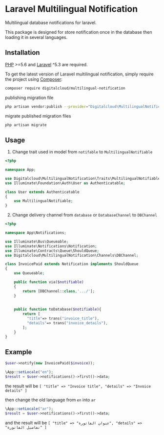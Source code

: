 # Laravel Multilingual Notification
Multilingual database notifications for laravel.

This package is designed for store notification once in the database then loading it in several languages.
 

## Installation

[PHP](https://php.net) >=5.6 and [Laravel](http://laravel.com) ^5.3 are required.

To get the latest version of Laravel multilingual notification, simply require the project using [Composer](https://getcomposer.org):

```bash
composer require digitalcloud/multilingual-notification
```

publishing migration file
```bash
php artisan vendor:publish --provider="Digitalcloud\MultilingualNotification\MultilingualNotificationServiceProvider"
```

migrate published migration files 
```bash
php artisan migrate
```

## Usage

1. Change trait used in model from `notifable` to `MultilingualNotifiable`
```PHP
<?php

namespace App;

use Digitalcloud\MultilingualNotification\Traits\MultilingualNotifiable;
use Illuminate\Foundation\Auth\User as Authenticatable;

class User extends Authenticatable
{
    use MultilingualNotifiable;
}
```

2. Change delivery channel from `database` or `DatabaseChannel` to `DBChannel`
```PHP
<?php

namespace App\Notifications;

use Illuminate\Bus\Queueable;
use Illuminate\Notifications\Notification;
use Illuminate\Contracts\Queue\ShouldQueue;
use Digitalcloud\MultilingualNotification\Channels\DBChannel;

class InvoicePaid extends Notification implements ShouldQueue
{
    use Queueable;

    public function via($notifiable)
    {
        return [DBChannel::class,'.../'];
    }
    
    
    public function toDatabase($notifiable){
        return [
          "title"=> trans("invoice_title"),
          "details"=> trans("invoice_details"),
        ];
    }
}
```

## Example
```PHP
$user->notify(new InvoicePaid($invoice));

\App::setLocale("en");
$result = $user->notifications()->first()->data;
```
the result will be
`[
             "title" => "Invoice title",
             "details" => "Invoice details"
 ]`
 
then change the old language from `en` into `ar`
 ```PHP
\App::setLocale("ar");
$result = $user->notifications()->first()->data;
```
and the result will be
`[
             "title" => "عنوان الفاتورة",
             "details" => "تفاصيل الفاتورة"
 ]`

